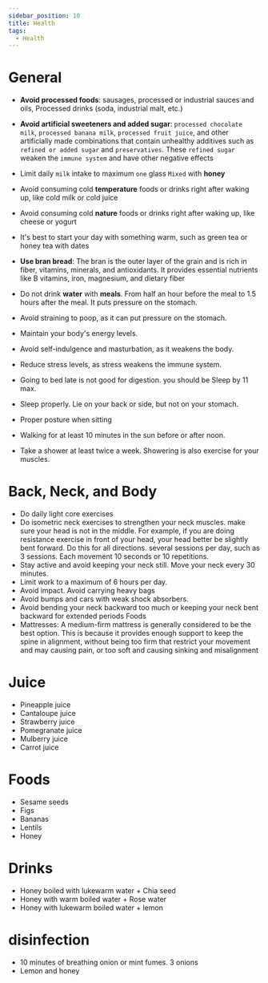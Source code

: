 ```yaml
---
sidebar_position: 10
title: Health
tags:
  - Health
---
```


# General

* **Avoid processed foods**: sausages, processed or industrial sauces and oils, Processed drinks (soda, industrial malt, etc.)

* **Avoid artificial sweeteners and added sugar**: `processed chocolate milk`, `processed banana milk`, `processed fruit juice`, and other artificially made combinations that contain unhealthy additives such as `refined or added sugar` and `preservatives`. These `refined sugar` weaken the `immune system` and have other negative effects
* Limit daily `milk` intake to maximum `one` glass `Mixed` with **honey**
* Avoid consuming cold **temperature** foods or drinks right after waking up, like cold milk or cold juice
* Avoid consuming cold **nature** foods or drinks right after waking up, like cheese or yogurt
* It's best to start your day with something warm, such as green tea or honey tea with dates
* **Use bran bread**: The bran is the outer layer of the grain and is rich in fiber, vitamins, minerals, and antioxidants. It provides essential nutrients like B vitamins, iron, magnesium, and dietary fiber

* Do not drink **water** with **meals**. From half an hour before the meal to 1.5 hours after the meal. It puts pressure on the stomach.
* Avoid straining to poop, as it can put pressure on the stomach.
* Maintain your body's energy levels.
* Avoid self-indulgence and masturbation, as it weakens the body.
* Reduce stress levels, as stress weakens the immune system.
* Going to bed late is not good for digestion. you should be Sleep by 11 max.
* Sleep properly. Lie on your back or side, but not on your stomach.
* Proper posture when sitting

* Walking for at least 10 minutes in the sun before or after noon.
* Take a shower at least twice a week. Showering is also exercise for your muscles.

# Back, Neck, and Body

* Do daily light core exercises
* Do isometric neck exercises to strengthen your neck muscles. make sure your head is not in the middle. For example, if you are doing resistance exercise in front of your head, your head better be slightly bent forward. Do this for all directions. several sessions per day, such as 3 sessions. Each movement 10 seconds or 10 repetitions.
* Stay active and avoid keeping your neck still. Move your neck every 30 minutes.
* Limit work to a maximum of 6 hours per day.
* Avoid impact. Avoid carrying heavy bags
* Avoid bumps and cars with weak shock absorbers.
* Avoid bending your neck backward too much or keeping your neck bent backward for extended periods
Foods
* Mattresses: A medium-firm mattress is generally considered to be the best option. This is because it provides enough support to keep the spine in alignment, without being too firm that restrict your movement and may causing pain, or too soft and causing sinking and misalignment

# Juice

* Pineapple juice
* Cantaloupe juice
* Strawberry juice
* Pomegranate juice
* Mulberry juice
* Carrot juice

# Foods

* Sesame seeds
* Figs
* Bananas
* Lentils
* Honey

# Drinks

* Honey boiled with lukewarm water + Chia seed
* Honey with warm boiled water + Rose water
* Honey with lukewarm boiled water + lemon

# disinfection

* 10 minutes of breathing onion or mint fumes. 3 onions
* Lemon and honey
